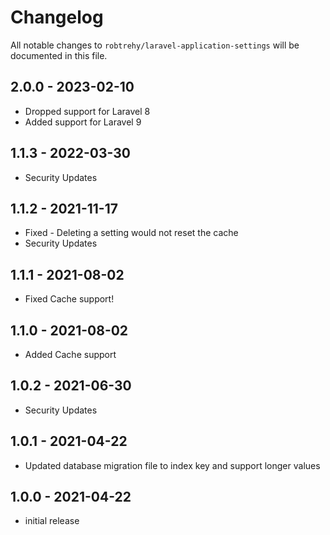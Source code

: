 # Changelog

All notable changes to `robtrehy/laravel-application-settings` will be documented in this file.

## 2.0.0 - 2023-02-10
- Dropped support for Laravel 8
- Added support for Laravel 9

## 1.1.3 - 2022-03-30
- Security Updates

## 1.1.2 - 2021-11-17
- Fixed - Deleting a setting would not reset the cache
- Security Updates
  
## 1.1.1 - 2021-08-02
- Fixed Cache support!
 
## 1.1.0 - 2021-08-02
- Added Cache support

## 1.0.2 - 2021-06-30
- Security Updates

## 1.0.1 - 2021-04-22
- Updated database migration file to index key and support longer values
  
## 1.0.0 - 2021-04-22
- initial release
